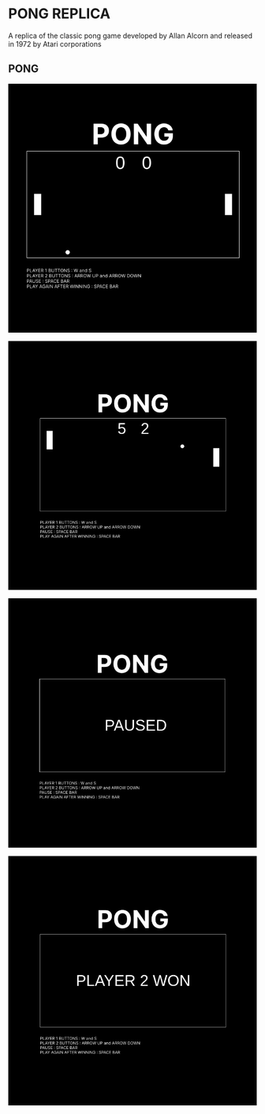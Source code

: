 # PONG REPLICA

A replica of the classic pong game developed by Allan Alcorn and released in 1972 by Atari corporations


## PONG

![pong game init](./docs/init.png)

![pong game](./docs/game.png)

![pong game paused](./docs/paused.png)

![pong game player 2 won](./docs/player2won.png)

